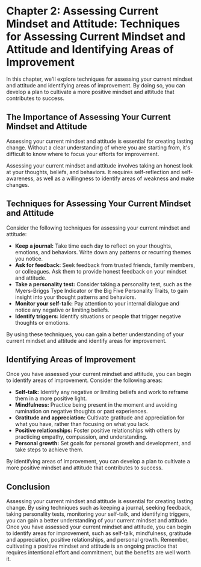 Chapter 2: Assessing Current Mindset and Attitude: Techniques for Assessing Current Mindset and Attitude and Identifying Areas of Improvement
=============================================================================================================================================

In this chapter, we'll explore techniques for assessing your current mindset and attitude and identifying areas of improvement. By doing so, you can develop a plan to cultivate a more positive mindset and attitude that contributes to success.

The Importance of Assessing Your Current Mindset and Attitude
-------------------------------------------------------------

Assessing your current mindset and attitude is essential for creating lasting change. Without a clear understanding of where you are starting from, it's difficult to know where to focus your efforts for improvement.

Assessing your current mindset and attitude involves taking an honest look at your thoughts, beliefs, and behaviors. It requires self-reflection and self-awareness, as well as a willingness to identify areas of weakness and make changes.

Techniques for Assessing Your Current Mindset and Attitude
----------------------------------------------------------

Consider the following techniques for assessing your current mindset and attitude:

* **Keep a journal:** Take time each day to reflect on your thoughts, emotions, and behaviors. Write down any patterns or recurring themes you notice.
* **Ask for feedback:** Seek feedback from trusted friends, family members, or colleagues. Ask them to provide honest feedback on your mindset and attitude.
* **Take a personality test:** Consider taking a personality test, such as the Myers-Briggs Type Indicator or the Big Five Personality Traits, to gain insight into your thought patterns and behaviors.
* **Monitor your self-talk:** Pay attention to your internal dialogue and notice any negative or limiting beliefs.
* **Identify triggers:** Identify situations or people that trigger negative thoughts or emotions.

By using these techniques, you can gain a better understanding of your current mindset and attitude and identify areas for improvement.

Identifying Areas of Improvement
--------------------------------

Once you have assessed your current mindset and attitude, you can begin to identify areas of improvement. Consider the following areas:

* **Self-talk:** Identify any negative or limiting beliefs and work to reframe them in a more positive light.
* **Mindfulness:** Practice being present in the moment and avoiding rumination on negative thoughts or past experiences.
* **Gratitude and appreciation:** Cultivate gratitude and appreciation for what you have, rather than focusing on what you lack.
* **Positive relationships:** Foster positive relationships with others by practicing empathy, compassion, and understanding.
* **Personal growth:** Set goals for personal growth and development, and take steps to achieve them.

By identifying areas of improvement, you can develop a plan to cultivate a more positive mindset and attitude that contributes to success.

Conclusion
----------

Assessing your current mindset and attitude is essential for creating lasting change. By using techniques such as keeping a journal, seeking feedback, taking personality tests, monitoring your self-talk, and identifying triggers, you can gain a better understanding of your current mindset and attitude. Once you have assessed your current mindset and attitude, you can begin to identify areas for improvement, such as self-talk, mindfulness, gratitude and appreciation, positive relationships, and personal growth. Remember, cultivating a positive mindset and attitude is an ongoing practice that requires intentional effort and commitment, but the benefits are well worth it.
